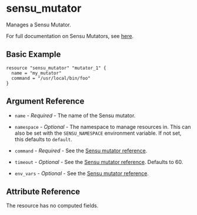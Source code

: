 # sensu_mutator

Manages a Sensu Mutator.

For full documentation on Sensu Mutators, see [here](https://docs.sensu.io/sensu-go/latest/reference/mutators).

## Basic Example

```hcl
resource "sensu_mutator" "mutator_1" {
  name = "my_mutator"
  command = "/usr/local/bin/foo"
}
```

## Argument Reference

* `name` - *Required* - The name of the Sensu mutator.

* `namespace` - *Optional* - The namespace to manage resources in. This can
  also be set with the `SENSU_NAMESPACE` environment variable. If not set,
  this defaults to `default`.

* `command` - *Required* - See the [Sensu mutator reference](https://docs.sensu.io/sensu-go/latest/reference/mutators/#attributes).

* `timeout` - *Optional* - See the [Sensu mutator reference](https://docs.sensu.io/sensu-go/latest/reference/mutators/#attributes).
  Defaults to 60.

* `env_vars` - *Optional* - See the [Sensu mutator reference](https://docs.sensu.io/sensu-go/latest/reference/mutators/#attributes).

## Attribute Reference

The resource has no computed fields.

